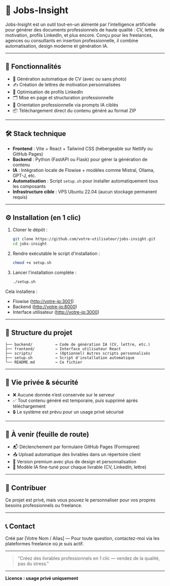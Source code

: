 # 📘 Jobs-Insight

Jobs-Insight est un outil tout-en-un alimenté par l'intelligence artificielle pour générer des documents professionnels de haute qualité : CV, lettres de motivation, profils LinkedIn, et plus encore. Conçu pour les freelances, agences ou consultants en insertion professionnelle, il combine automatisation, design moderne et génération IA.

---

## 🚀 Fonctionnalités

* 🧠 Génération automatique de CV (avec ou sans photo)
* ✍️ Création de lettres de motivation personnalisées
* 💼 Optimisation de profils LinkedIn
* 🗂️ Mise en page et structuration professionnelle
* 🎯 Orientation professionnelle via prompts IA ciblés
* 📦 Téléchargement direct du contenu généré au format ZIP

---

## 🛠️ Stack technique

* **Frontend** : Vite + React + Tailwind CSS (hébergeable sur Netlify ou GitHub Pages)
* **Backend** : Python (FastAPI ou Flask) pour gérer la génération de contenu
* **IA** : Intégration locale de Flowise + modèles comme Mistral, Ollama, GPT-J, etc.
* **Automatisation** : Script `setup.sh` pour installer automatiquement tous les composants
* **Infrastructure cible** : VPS Ubuntu 22.04 (aucun stockage permanent requis)

---

## ⚙️ Installation (en 1 clic)

1. Cloner le dépôt :

   ```bash
   git clone https://github.com/votre-utilisateur/jobs-insight.git
   cd jobs-insight
   ```

2. Rendre exécutable le script d'installation :

   ```bash
   chmod +x setup.sh
   ```

3. Lancer l'installation complète :

   ```bash
   ./setup.sh
   ```

Cela installera :

* Flowise ([http://votre-ip:3001](http://votre-ip:3001))
* Backend ([http://votre-ip:8000](http://votre-ip:8000))
* Interface utilisateur ([http://votre-ip:3000](http://votre-ip:3000))

---

## 📁 Structure du projet

```
├── backend/          → Code de génération IA (CV, lettre, etc.)
├── frontend/         → Interface utilisateur React
├── scripts/          → (Optionnel) Autres scripts personnalisés
├── setup.sh          → Script d'installation automatique
└── README.md         → Ce fichier
```

---

## 🔐 Vie privée & sécurité

* ❌ Aucune donnée n’est conservée sur le serveur
* ✅ Tout contenu généré est temporaire, puis supprimé après téléchargement
* 🔒 Le système est prévu pour un usage privé sécurisé

---

## 🔄 À venir (feuille de route)

* 📬 Déclenchement par formulaire GitHub Pages (Formspree)
* 📤 Upload automatique des livrables dans un répertoire client
* 💎 Version premium avec plus de design et personnalisation
* 🧩 Modèle IA fine-tuné pour chaque livrable (CV, LinkedIn, lettre)

---

## 🤝 Contribuer

Ce projet est privé, mais vous pouvez le personnaliser pour vos propres besoins professionnels ou freelance.

---

## 📞 Contact

Créé par \[Votre Nom / Alias] — Pour toute question, contactez-moi via les plateformes freelance où je suis actif.

---

> "Créez des livrables professionnels en 1 clic — vendez de la qualité, pas du stress."

---

**Licence : usage privé uniquement**
